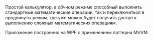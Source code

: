 Простой калькулятор, в обчном режиме способный выполнять стандартные
математические операции, так и переключиться в продвинуты режим, где
уже можно будет получить доступ к выполнению сложных
математических операциям.

Приложение построенно на WPF с применением паттерна MVVM.